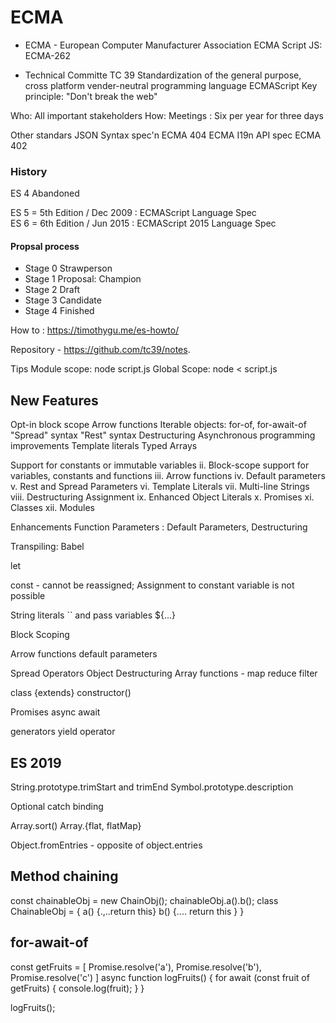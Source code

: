 # ECMA
- ECMA - European Computer Manufacturer Association 
ECMA Script 
JS: ECMA-262

- Technical Committe TC 39
  Standardization of the general purpose, cross platform vender-neutral programming language ECMAScript
  Key principle: "Don't break the web"

Who: All important stakeholders
How: Meetings : Six per year for three days

Other standars
  JSON Syntax spec'n ECMA 404
  ECMA I19n API spec ECMA 402

### History

   ES 4 Abandoned

   ES 5 = 5th Edition / Dec 2009 : ECMAScript Language Spec  
   ES 6 = 6th Edition / Jun 2015 : ECMAScript 2015 Language Spec


#### Propsal process
  - Stage 0  Strawperson
  - Stage 1  Proposal: Champion
  - Stage 2  Draft
  - Stage 3  Candidate
  - Stage 4  Finished

How to : https://timothygu.me/es-howto/

Repository - https://github.com/tc39/notes.


Tips
Module scope: node script.js
Global Scope: node < script.js

## New Features
   Opt-in block scope
   Arrow functions
   Iterable objects: for-of, for-await-of
   "Spread" syntax
   "Rest" syntax
   Destructuring
   Asynchronous programming improvements
   Template literals
   Typed Arrays
   
Support for constants or immutable variables
ii. Block-scope support for variables, constants and functions
iii. Arrow functions
iv. Default parameters
v. Rest and Spread Parameters
vi. Template Literals
vii. Multi-line Strings
viii. Destructuring Assignment
ix. Enhanced Object Literals
x. Promises
xi. Classes
xii. Modules

Enhancements
   Function Parameters : Default Parameters, Destructuring
   
Transpiling: Babel  

let

const - cannot be reassigned; Assignment to constant  variable is not possible

String literals  `` and pass variables ${...}

Block Scoping

Arrow functions  default parameters

Spread Operators    Object Destructuring       Array functions - map reduce filter  


class <Name>  {extends}
 constructor()

Promises
async await

generators 
yield operator


##  ES 2019

String.prototype.trimStart and trimEnd
Symbol.prototype.description

Optional catch binding

Array.sort()
Array.{flat, flatMap}

Object.fromEntries - opposite of object.entries

## Method chaining
const chainableObj = new ChainObj();
chainableObj.a().b();
class ChainableObj =  {  a() {.,..return this}    b() {.... return this }  }

## for-await-of

const getFruits = [  Promise.resolve('a'), Promise.resolve('b'), Promise.resolve('c') ]
async function logFruits() {
  for await (const fruit of getFruits) {
     console.log(fruit);
  }
}

logFruits();



